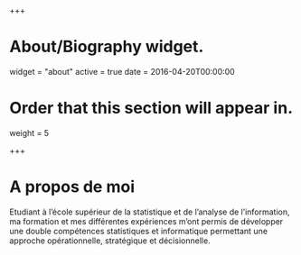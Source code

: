 +++
# About/Biography widget.
widget = "about"
active = true
date = 2016-04-20T00:00:00

# Order that this section will appear in.
weight = 5

 

 
+++

# A propos de moi
  Etudiant à l’école supérieur de la statistique et de l’analyse de l’information, ma formation et mes différentes expériences  m’ont permis de développer une double compétences statistiques et informatique permettant une approche opérationnelle, stratégique et décisionnelle.
